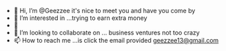 - 👋 Hi, I’m @Geezzee it's nice to meet you and have you come by
- 👀 I’m interested in ...trying to earn extra money 
- 🌱 
- 💞️ I’m looking to collaborate on ... business ventures not too crazy
- 📫 How to reach me ...is click the email provided geezzee13@gmail.com

<!---
Geezzee/Geezzee is a ✨ special ✨ repository because its `README.md` (this file) appears on your GitHub profile.
You can click the Preview link to take a look at your changes.
--->
